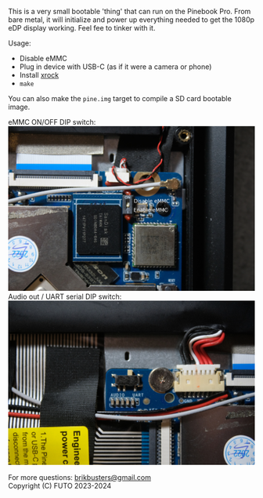 This is a very small bootable 'thing' that can run on the Pinebook Pro. From bare metal, it will initialize and
power up everything needed to get the 1080p eDP display working. Feel fee to tinker with it.

Usage:
- Disable eMMC
- Plug in device with USB-C (as if it were a camera or phone)
- Install [xrock](https://github.com/xboot/xrock)
- `make`

You can also make the `pine.img` target to compile a SD card bootable image.

eMMC ON/OFF DIP switch:
![image of pinebook pro eMMC disable switch](etc/DSCF1687.JPG)
Audio out / UART serial DIP switch:
![image of pinebook pro UART audio jack switch](etc/DSCF1688.JPG)

For more questions: brikbusters@gmail.com  
Copyright (C) FUTO 2023-2024  
